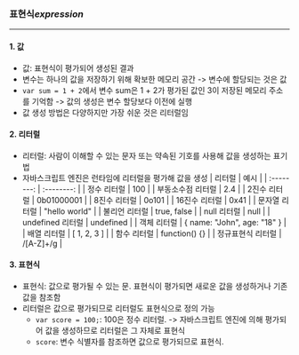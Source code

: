 ### 표현식*expression*
---
#### 1. 값
- 값: 표현식이 평가되어 생성된 결과
- 변수는 하나의 값을 저장하기 위해 확보한 메모리 공간 -> 변수에 할당되는 것은 값
- `var sum = 1 + 2`에서 변수 sum은 1 + 2가 평가된 값인 3이 저장된 메모리 주소를 기억함 -> 값의 생성은 변수 할당보다 이전에 실행
- 값 생성 방법은 다양하지만 가장 쉬운 것은 리터럴임

#### 2. 리터럴
- 리터럴: 사람이 이해할 수 있는 문자 또는 약속된 기호를 사용해 값을 생성하는 표기법
- 자바스크립트 엔진은 런타임에 리터럴을 평가해 값을 생성
| 리터럴 | 예시 |
| :--------: | :--------: |
| 정수 리터럴 | 100 |
| 부동소수점 리터럴 | 2.4 |
| 2진수 리터럴 | 0b01000001 |
| 8진수 리터럴 | 0o101 |
| 16진수 리터럴 | 0x41 |
| 문자열 리터럴 | "hello world" |
| 불리언 리터럴 | true, false |
| null 리터럴 | null |
| undefined 리터럴 | undefined |
| 객체 리터럴 | { name: "John", age: "18" } |
| 배열 리터럴 | [ 1, 2, 3 ] |
| 함수 리터럴 | function() {} |
| 정규표현식 리터럴 | /[A-Z]+/g |

#### 3. 표현식
- 표현식: 값으로 평가될 수 있는 문. 표현식이 평가되면 새로운 값을 생성하거나 기존 값을 참조함
- 리터럴은 값으로 평가되므로 리터럴도 표현식으로 정의 가능
    - `var score = 100;`: 100은 정수 리터럴. -> 자바스크립트 엔진에 의해 평가되어 값을 생성하므로 리터럴은 그 자체로 표현식
    - `score`: 변수 식별자를 참조하면 값으로 평가되므로 표현식.